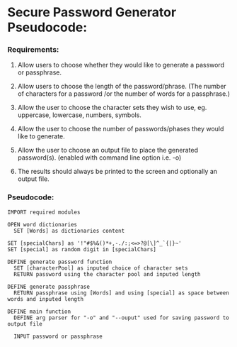 # Secure Password Generator Pseudocode:

### Requirements:

1. Allow users to choose whether they would like to generate a password or passphrase.

2. Allow users to choose the length of the password/phrase. (The number of characters for a password /or the number of words for a passphrase.)

3. Allow the user to choose the character sets they wish to use, eg. uppercase, lowercase, numbers, symbols.

4. Allow the user to choose the number of passwords/phases they would like to generate.

5. Allow the user to choose an output file to place the generated password(s). (enabled with command line option i.e. -o)

6. The results should always be printed to the screen and optionally an output file.

### Pseudocode:
```
IMPORT required modules

OPEN word dictionaries
  SET [Words] as dictionaries content

SET [specialChars] as '!"#$%&()*+,-./:;<=>?@[\]^_`{|}~'
SET [special] as random digit in [specialChars]

DEFINE generate password function
  SET [characterPool] as inputed choice of character sets
  RETURN password using the character pool and inputed length

DEFINE generate passphrase
  RETURN passphrase using [Words] and using [special] as space between words and inputed length

DEFINE main function
  DEFINE arg parser for "-o" and "--ouput" used for saving password to output file

  INPUT password or passphrase
   

```

